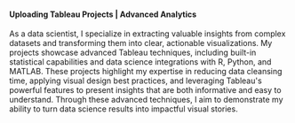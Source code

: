 #### Uploading Tableau Projects | Advanced Analytics

As a data scientist, I specialize in extracting valuable insights from complex datasets and transforming them into clear, actionable visualizations. My projects showcase advanced Tableau techniques, including built-in statistical capabilities and data science integrations with R, Python, and MATLAB. These projects highlight my expertise in reducing data cleansing time, applying visual design best practices, and leveraging Tableau's powerful features to present insights that are both informative and easy to understand. Through these advanced techniques, I aim to demonstrate my ability to turn data science results into impactful visual stories.
